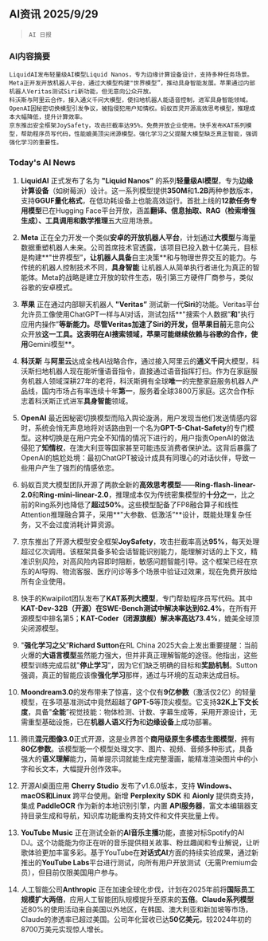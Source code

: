 ## AI资讯 2025/9/29

>  `AI 日报` 



### **AI内容摘要**

```
LiquidAI发布轻量级AI模型Liquid Nanos，专为边缘计算设备设计，支持多种任务场景。Meta正开发开放机器人平台，通过大模型构建"世界模型”，推动具身智能发展。苹果通过内部机器人Veritas测试Siri新功能，但无意向公众开放。  
科沃斯与阿里云合作，接入通义千问大模型，使扫地机器人能语音控制，进军具身智能领域。OpenAI因秘密切换模型引发争议，被指侵犯用户知情权。蚂蚁百灵开源高效思考模型，推理成本大幅降低，提升计算效率。  
京东推出安全框架JoySafety，攻击拦截率达95%，免费开放企业使用。快手发布KAT系列模型，帮助程序员写代码，性能媲美顶尖闭源模型。强化学习之父提醒大模型缺乏真正智能，强调强化学习的重要性。
```



### **Today's AI News**

1. **LiquidAI** 正式发布了名为 **"Liquid Nanos”** 的系列**轻量级AI模型**，专为**边缘计算设备**（如树莓派）设计。这一系列模型提供**350M**和**1.2B**两种参数版本，支持**GGUF量化格式**，在低功耗设备上也能高效运行。首批上线的**12款任务专用模型**已在Hugging Face平台开放，涵盖**翻译、信息抽取、RAG（检索增强生成）、工具调用和数学推理**五大应用场景。

2. **Meta** 正在全力开发一个类似**安卓的开放机器人平台**，计划通过**大模型**与海量数据重塑机器人未来。公司首席技术官透露，该项目已投入数十亿美元，目标是构建**"世界模型”**，让机器人具备**自主决策**和与物理世界交互的能力。与传统的机器人控制技术不同，**具身智能** 让机器人从简单执行者进化为真正的智能体。Meta的战略是建立开放的软件生态，吸引第三方硬件厂商参与，类似谷歌的安卓模式。

3. **苹果** 正在通过内部聊天机器人 **"Veritas”** 测试新一代**Siri**的功能。Veritas平台允许员工像使用ChatGPT一样与AI对话，测试包括**"搜索个人数据”**和**"执行应用内操作”**等新能力。尽管Veritas加速了Siri的开发，但苹果目前**无意向公众开放**这一工具。这表明在AI搜索领域，苹果可能继续依赖与谷歌的合作，使用**Gemini模型**。

4. **科沃斯** 与**阿里云**达成全栈AI战略合作，通过接入阿里云的**通义千问**大模型，科沃斯扫地机器人现在能听懂语音指令，直接通过语音指挥打扫。作为在家庭服务机器人领域深耕27年的老将，科沃斯拥有全球**唯一**的完整家庭服务机器人产品线，国内市场占有率连续十年**第一**，服务着全球3800万家庭。这次合作标志着科沃斯正式进军**具身智能**领域。

5. **OpenAI** 最近因秘密切换模型而陷入舆论漩涡，用户发现当他们发送情感内容时，系统会悄无声息地将对话路由到一个名为**GPT-5-Chat-Safety**的专门模型。这种切换是在用户完全不知情的情况下进行的，用户指责OpenAI的做法侵犯了**知情权**，在澳大利亚等国家甚至可能违反消费者保护法。这背后暴露了OpenAI的尴尬处境：最初ChatGPT被设计成具有同理心的对话伙伴，导致一些用户产生了强烈的情感依恋。

6. 蚂蚁百灵大模型团队开源了两款全新的**高效思考模型**——**Ring-flash-linear-2.0**和**Ring-mini-linear-2.0**，推理成本仅为传统密集模型的**十分之一**，比之前的Ring系列也降低了**超过50%**。这些模型配备了FP8融合算子和线性Attention推理融合算子，采用**"大参数、低激活”**设计，既能处理复杂任务，又不会过度消耗计算资源。

7. 京东推出了开源大模型安全框架**JoySafety**，攻击拦截率高达**95%**，每天处理超过亿次调用。该框架具备多轮会话智能识别能力，能理解对话的上下文，精准识别风险，对高风险内容即时阻断，敏感问题智能引导。这个框架已经在京东的AI导购、物流客服、医疗问诊等多个场景中验证过效果，现在免费开放给所有企业使用。

8. 快手的Kwaipilot团队发布了**KAT系列大模型**，专门帮助程序员写代码。其中**KAT-Dev-32B（开源）**在SWE-Bench测试中解决率达到**62.4%**，在所有开源模型中排名第5；**KAT-Coder（闭源旗舰）**解决率高达**73.4%**，媲美全球顶尖闭源模型。

9. "**强化学习之父**”**Richard Sutton**在RL China 2025大会上发出重要提醒：当前火爆的**大语言模型**虽然能力强大，但并非真正理解智能的途径。他指出，这些模型训练完成后就"**停止学习**”，因为它们缺乏明确的目标和**奖励机制**。Sutton强调，真正的智能应该像**强化学习**那样，通过与环境的互动来达成目标。

10. **Moondream3.0**的发布带来了惊喜，这个仅有**9亿参数**（激活仅2亿）的轻量模型，在多项基准测试中竟然超越了**GPT-5**等顶尖模型。它支持**32K上下文长度**，具备"**全能**”视觉技能：物体检测、计数、字幕生成等，采用开源设计，无需重型基础设施，已在**机器人语义行为**和**边缘设备**上成功部署。

11. 腾讯**混元图像3.0**正式开源，这是业界首个**商用级原生多模态生图模型**，拥有**80亿参数**。该模型能一个模型处理文字、图片、视频、音频多种形式，具备强大的**语义理解**能力，简单提示词就能生成完整漫画，能精准渲染图片中的小字和长文本，大幅提升创作效率。

12. 开源AI桌面应用 **Cherry Studio** 发布了v1.6.0版本，支持 **Windows、macOS和Linux** 跨平台使用。新增 **Perplexity SDK** 和 **Aionly** 提供商支持，集成 **PaddleOCR** 作为新的本地识别引擎，内置 **API服务器**，富文本编辑器支持目录生成和导航，知识库功能重构支持文件和文件夹批量上传。

13. **YouTube Music** 正在测试全新的**AI音乐主播**功能，直接对标Spotify的AI DJ。这个功能能为你正在听的音乐提供相关故事、粉丝趣闻和专业解说，让听歌体验更加丰富多彩。基于YouTube在**对话式AI**方面的持续实验成果，通过新推出的**YouTube Labs**平台进行测试，向所有用户开放测试（无需Premium会员），但目前仅限美国用户参与。

14. 人工智能公司**Anthropic** 正在加速全球化步伐，计划在2025年前将**国际员工规模扩大两倍**，应用人工智能团队规模提升至原来的**五倍**。**Claude系列模型**近80%的使用活动来自美国以外地区，在韩国、澳大利亚和新加坡等市场，Claude的渗透率已超过美国。公司年化营收已达**50亿美元**，较2024年初的8700万美元实现惊人增长。